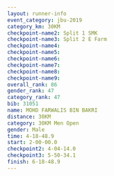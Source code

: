 ```yaml
---
layout: runner-info 
event_category: jbu-2019 
category_km: 30KM 
checkpoint-name2: Split 1 SMK 
checkpoint-name3: Split 2 E Farm 
checkpoint-name4: 
checkpoint-name5: 
checkpoint-name6: 
checkpoint-name7: 
checkpoint-name8: 
checkpoint-name9: 
overall_rank: 86
gender_rank: 47
category_rank: 47
bib: 31051
name: MOHD FARWALIS BIN BAKRI
distance: 30KM
category: 30KM Men Open
gender: Male
time: 4-18-48.9
start: 2-00-00.0
checkpoint2: 4-04-14.0
checkpoint3: 5-50-34.1
finish: 6-18-48.9
---
```

